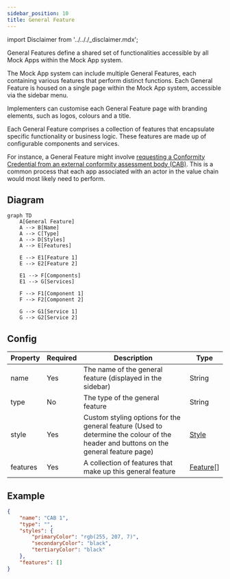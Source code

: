 ```yaml
---
sidebar_position: 10
title: General Feature
---
```


import Disclaimer from '../.././\_disclaimer.mdx';

<Disclaimer />

General Features define a shared set of functionalities accessible by all Mock Apps within the Mock App system.

The Mock App system can include multiple General Features, each containing various features that perform distinct functions. Each General Feature is housed on a single page within the Mock App system, accessible via the sidebar menu.

Implementers can customise each General Feature page with branding elements, such as logos, colours and a title.

Each General Feature comprises a collection of features that encapsulate specific functionality or business logic. These features are made up of configurable components and services.

For instance, a General Feature might involve [requesting a Conformity Credential from an external conformity assessment body (CAB)](/docs/mock-apps/conformity-credential#request-conformity-credential-from-external-service). This is a common process that each app associated with an actor in the value chain would most likely need to perform.

## Diagram 
``` mermaid
graph TD
    A[General Feature]
    A --> B[Name]
    A --> C[Type]
    A --> D[Styles]
    A --> E[Features]
    
    E --> E1[Feature 1]
    E --> E2[Feature 2]

    E1 --> F[Components]
    E1 --> G[Services]

    F --> F1[Component 1] 
    F --> F2[Component 2]

    G --> G1[Service 1]
    G --> G2[Service 2] 
```

## Config
<!-- TODO: Find out what the type is used for -->
| Property | Required | Description | Type |
|----------|----------|-------------|------|
| name | Yes | The name of the general feature (displayed in the sidebar)| String |
| type | No | The type of the general feature | String |
| style | Yes | Custom styling options for the general feature (Used to determine the colour of the header and buttons on the general feature page)| [Style](/docs/mock-apps/common/style) |
| features | Yes | A collection of features that make up this general feature | [Feature](/docs/mock-apps/configuration/feature-config)[] |

## Example
<!-- TODO: Update with CC request feature -->
``` json
{
    "name": "CAB 1",
    "type": "",
    "styles": {
        "primaryColor": "rgb(255, 207, 7)",
        "secondaryColor": "black",
        "tertiaryColor": "black"
    },
    "features": []
}

```